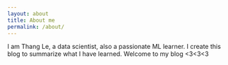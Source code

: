 ```yaml
---
layout: about
title: About me
permalink: /about/
---
```


I am Thang Le, a data scientist, also a passionate ML learner. I create this blog to summarize what I have learned. Welcome to my blog <3<3<3
